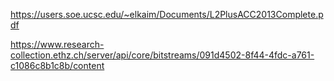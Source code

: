 https://users.soe.ucsc.edu/~elkaim/Documents/L2PlusACC2013Complete.pdf

https://www.research-collection.ethz.ch/server/api/core/bitstreams/091d4502-8f44-4fdc-a761-c1086c8b1c8b/content